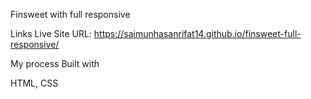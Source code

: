 Finsweet with full responsive

Links
Live Site URL: https://saimunhasanrifat14.github.io/finsweet-full-responsive/

My process
Built with

HTML, CSS
